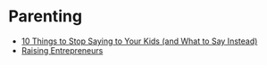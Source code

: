 # Parenting

* [10 Things to Stop Saying to Your Kids \(and What to Say Instead\)](https://lifehacker.com/10-things-to-stop-saying-to-your-kids-and-what-to-say-474962146)
* [Raising Entrepreneurs](https://medium.com/@thejakers/raising-entrepreneurs-26be9abf3c52)

